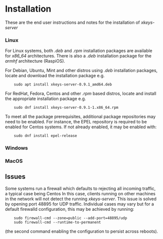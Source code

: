 # Installation

These are the end user instructions and notes for the installation of _xkeys-server_

### Linux
For Linux systems, both _.deb_ and _.rpm_ installation packages are available for _x86\_64_ architectures. There is also a _.deb_ installation package for the _armhf_ architecture (RaspiOS).

For Debian, Ubuntu, Mint and other distros using _.deb_ installation packages, locate and download the installation package e.g. 
```
    sudo apt install xkeys-server-0.9.1_amd64.deb
```
For RedHat, Fedora, Centos and other _.rpm_ based distros, locate and install the appropriate installation package e.g.
```
    sudo dnf install xkeys-server-0.9.1-1.x86_64.rpm
```
To meet all the package prerequisites, additional package repositories may need to be enabled. For instance, the EPEL repository is required to be enabled for Centos systems. If not already enabled, it may be enabled with:
```
    sudo dnf install epel-release
```

### Windows

### MacOS


## Issues

Some systems run a firewall which defaults to rejecting all incoming traffic, a typical case being Centos In this case, clients running on other machines in the network will not detect the running _xkeys-server_. This issue is solved by opening port 48895 for UDP traffic.
Individual cases may vary but for a default firewalld configuration, this may be achieved by running:
```
    sudo firewall-cmd --zone=public --add-port=48895/udp
    sudo firewall-cmd --runtime-to-permanent
```
(the second command enabling the configuration to persist across reboots).
